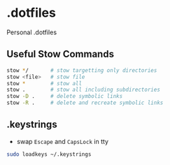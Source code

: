 # .dotfiles

Personal .dotfiles

## Useful Stow Commands
```sh
stow */       # stow targetting only directories
stow <file>   # stow file
stow *        # stow all
stow .        # stow all including subdirectories
stow -D .     # delete symbolic links
stow -R .     # delete and recreate symbolic links
```


## .keystrings
- swap `Escape` and `CapsLock` in tty

```sh
sudo loadkeys ~/.keystrings
```


